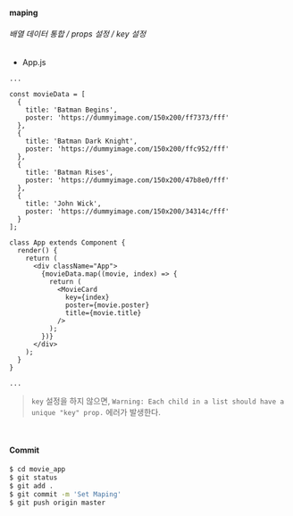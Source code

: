 #### maping

###### 배열 데이터 통합 / props 설정 / key 설정

- App.js

```react
...

const movieData = [
  {
    title: 'Batman Begins',
    poster: 'https://dummyimage.com/150x200/ff7373/fff'
  },
  {
    title: 'Batman Dark Knight',
    poster: 'https://dummyimage.com/150x200/ffc952/fff'
  },
  {
    title: 'Batman Rises',
    poster: 'https://dummyimage.com/150x200/47b8e0/fff'
  },
  {
    title: 'John Wick',
    poster: 'https://dummyimage.com/150x200/34314c/fff'
  }
];

class App extends Component {
  render() {
    return (
      <div className="App">
        {movieData.map((movie, index) => {
          return (
            <MovieCard
              key={index}
              poster={movie.poster}
              title={movie.title}
            />
          );
        })}
      </div>
    );
  }
}

...
```

> `key` 설정을 하지 않으면, `Warning: Each child in a list should have a unique "key" prop.` 에러가 발생한다.

<br>

#### Commit

```bash
$ cd movie_app
$ git status
$ git add .
$ git commit -m 'Set Maping'
$ git push origin master
```

<br>

<br>